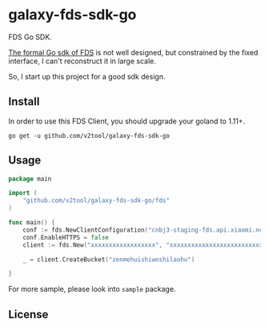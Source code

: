 # galaxy-fds-sdk-go
FDS Go SDK.

[The formal Go sdk of FDS](https://github.com/XiaoMi/galaxy-fds-sdk-golang) is not well designed, but constrained by the fixed interface, I can't reconstruct it in large scale.

So, I start up this project for a good sdk design. 

## Install
In order to use this FDS Client, you should upgrade your goland to 1.11+.

`go get -u github.com/v2tool/galaxy-fds-sdk-go`

## Usage
```go
package main

import (
	"github.com/v2tool/galaxy-fds-sdk-go/fds"
)

func main() {
	conf := fds.NewClientConfiguration("cnbj3-staging-fds.api.xiaomi.net​")
	conf.EnableHTTPS = false
	client := fds.New("xxxxxxxxxxxxxxxxxx", "xxxxxxxxxxxxxxxxxxxxxxxxxxxxxxxxxxxxxxxx", conf)

	_ = client.CreateBucket("zenmehuishiwoshilaohu")

}
```

For more sample, please look into `sample` package.

## License
